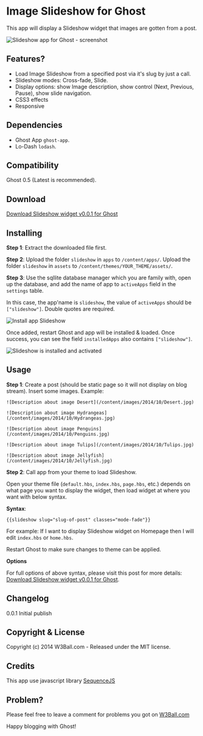 # Image Slideshow for Ghost

This app will display a Slideshow widget that images are gotten from a post.


![Slideshow app for Ghost - screenshot](/content/images/2014/11/slideshow-screenshot.jpg)


## Features?
+ Load Image Slideshow from a specified post via it's slug by just a call.
+ Slideshow modes: Cross-fade, Slide.
+ Display options: show Image description, show control (Next, Previous, Pause), show slide navigation.
+ CSS3 effects
+ Responsive


## Dependencies
+ Ghost App `ghost-app`.
+ Lo-Dash `lodash`.


## Compatibility

Ghost 0.5 (Latest is recommended).


## Download

[Download Slideshow widget v0.0.1 for Ghost](http://w3ball.com/download-a-slideshow-widget-for-your-ghost-blog-why-not/)


## Installing

**Step 1**: Extract the downloaded file first.

**Step 2**: Upload the folder `slideshow` in `apps` to `/content/apps/`. Upload the folder `slideshow` in `assets` to `/content/themes/YOUR_THEME/assets/`.

**Step 3**:
Use the sqllite database manager which you are family with, open up the database, and add the name of app to `activeApps` field in the `settings` table.

In this case, the app'name is `slideshow`, the value of `activeApps` should be `["slideshow"]`. Double quotes are required.

![Install app Slideshow](http://w3ball.com/content/images/2014/11/slideshow-install-up.png)

Once added, restart Ghost and app will be installed & loaded. Once success, you can see the field `installedApps` also contains `["slideshow"]`.

![Slideshow is installed and activated](http://w3ball.com/content/images/2014/11/slideshow-install-ok-up.png)



## Usage

**Step 1**: Create a post (should be static page so it will not display on blog stream). Insert some images. Example:

    ![Description about image Desert](/content/images/2014/10/Desert.jpg) 
    
    ![Description about image Hydrangeas](/content/images/2014/10/Hydrangeas.jpg)

    ![Description about image Penguins](/content/images/2014/10/Penguins.jpg)

    ![Description about image Tulips](/content/images/2014/10/Tulips.jpg)

    ![Description about image Jellyfish](/content/images/2014/10/Jellyfish.jpg)


**Step 2**: Call app from your theme to load Slideshow.

Open your theme file (`default.hbs`, `index.hbs`, `page.hbs`, etc.) depends on what page you want to display the widget, then load widget at where you want with below syntax.

**Syntax**: 

    {{slideshow slug="slug-of-post" classes="mode-fade"}}

For example: If I want to display Slideshow widget on Homepage then I will edit `index.hbs` or `home.hbs`. 

Restart Ghost to make sure changes to theme can be applied.

**Options**

For full options of above syntax, please visit this post for more details: [Download Slideshow widget v0.0.1 for Ghost](http://w3ball.com/download-a-slideshow-widget-for-your-ghost-blog-why-not/).

## Changelog
0.0.1 Initial publish

## Copyright & License

Copyright (c) 2014 W3Ball.com - Released under the MIT license.


## Credits
This app use javascript library [SequenceJS](http://sequencejs.com/)


## Problem?
Please feel free to leave a comment for problems you got on [W3Ball.com](http://w3ball.com/download-a-slideshow-widget-for-your-ghost-blog-why-not/)

Happy blogging with Ghost!
